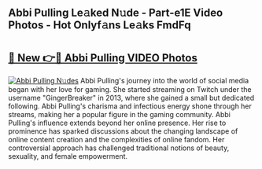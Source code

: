 ## Abbi Pulling Le𝚊ked N𝚞de - Part-e1E Video Photos - Hot Onlyf𝚊ns Le𝚊ks FmdFq

# <h2><a href="http://ac42486.deff.icu/?id=Abbi+Pulling">🔗 New 👉🔴 Abbi Pulling VIDEO Photos</a></h2>

[![Abbi Pulling N𝚞des](https://i.imgur.com/rIISA9y.gif)](http://ac42486.deff.icu/?id=Abbi+Pulling)
Abbi Pulling's journey into the world of social media began with her love for gaming. She started streaming on Twitch under the username "GingerBreaker" in 2013, where she gained a small but dedicated following. Abbi Pulling's charisma and infectious energy shone through her streams, making her a popular figure in the gaming community. Abbi Pulling's influence extends beyond her online presence. Her rise to prominence has sparked discussions about the changing landscape of online content creation and the complexities of online fandom. Her controversial approach has challenged traditional notions of beauty, sexuality, and female empowerment.
